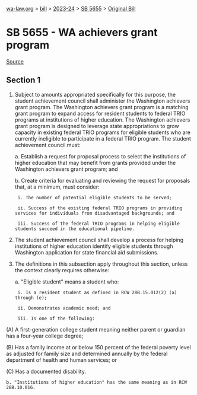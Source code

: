 [wa-law.org](/) > [bill](/bill/) > [2023-24](/bill/2023-24/) > [SB 5655](/bill/2023-24/sb/5655/) > [Original Bill](/bill/2023-24/sb/5655/1/)

# SB 5655 - WA achievers grant program

[Source](http://lawfilesext.leg.wa.gov/biennium/2023-24/Pdf/Bills/Senate%20Bills/5655.pdf)

## Section 1
1. Subject to amounts appropriated specifically for this purpose, the student achievement council shall administer the Washington achievers grant program. The Washington achievers grant program is a matching grant program to expand access for resident students to federal TRIO programs at institutions of higher education. The Washington achievers grant program is designed to leverage state appropriations to grow capacity in existing federal TRIO programs for eligible students who are currently ineligible to participate in a federal TRIO program. The student achievement council must:

    a. Establish a request for proposal process to select the institutions of higher education that may benefit from grants provided under the Washington achievers grant program; and

    b. Create criteria for evaluating and reviewing the request for proposals that, at a minimum, must consider:

        i. The number of potential eligible students to be served;

        ii. Success of the existing federal TRIO programs in providing services for individuals from disadvantaged backgrounds; and

        iii. Success of the federal TRIO programs in helping eligible students succeed in the educational pipeline.

2. The student achievement council shall develop a process for helping institutions of higher education identify eligible students through Washington application for state financial aid submissions.

3. The definitions in this subsection apply throughout this section, unless the context clearly requires otherwise:

    a. "Eligible student" means a student who:

        i. Is a resident student as defined in RCW 28B.15.012(2) (a) through (e);

        ii. Demonstrates academic need; and

        iii. Is one of the following:

(A) A first-generation college student meaning neither parent or guardian has a four-year college degree;

(B) Has a family income at or below 150 percent of the federal poverty level as adjusted for family size and determined annually by the federal department of health and human services; or

(C) Has a documented disability.

    b. "Institutions of higher education" has the same meaning as in RCW 28B.10.016.
